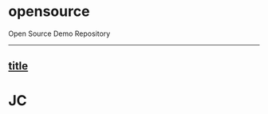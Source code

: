 # opensource
Open Source Demo Repository

---
[title](https://github.com/dcreedon/opensource.git)
---
# JC
